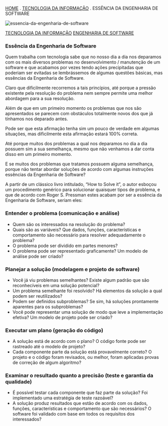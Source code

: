 [HOME](https://leandromtr.com/) . [TECNOLOGIA DA INFORMAÇÃO](https://leandromtr.com/category/tecnologia-informacao/) . ESSÊNCIA DA ENGENHARIA DE SOFTWARE



![essencia-da-engenharia-de-software](https://leandromtr.com/wp-content/uploads/2018/12/essencia-da-engenharia-de-software-1-1-1-2.jpg)

[TECNOLOGIA DA INFORMAÇÃO](https://leandromtr.com/category/tecnologia-informacao/) [ENGENHARIA DE SOFTWARE](https://leandromtr.com/tag/engenharia-software/)

### Essência da Engenharia de Software

Quem trabalha com tecnologia sabe que no nosso dia a dia nos deparamos com os mais diversos problemas no desenvolvimento / manutenção de um software e que acabamos por vezes tendo ações precipitadas que poderiam ser evitadas se lembrássemos de algumas questões básicas, mas essências da Engenharia de Software.

Claro que dificilmente recorremos a tais princípios, até porque a pressão existente pela resolução do problema nem sempre permite uma melhor abordagem para a sua resolução.

Além de que em um primeiro momento os problemas que nos são apresentados se parecem com obstáculos totalmente novos dos que já tínhamos nos deparado antes.

Pode ser que esta afirmação tenha sim um pouco de verdade em algumas situações, mas dificilmente esta afirmação estará 100% correta.

Até porque muitos dos problemas a qual nos deparamos no dia a dia possuem sim a sua semelhança, mesmo que não venhamos a dar conta disso em um primeiro momento.

E se muitos dos problemas que tratamos possuem alguma semelhança, porque não tentar abordar soluções de acordo com algumas instruções essências da Engenharia de Software?

A partir de um clássico livro intitulado, “How to Solve it”, o autor esboçou um procedimento genérico para solucionar quaisquer tipos de problema, e que de acordo com Roger S. Pressman estes acabam por ser a essência da Engenharia de Software, seriam eles:

### **Entender o problema (comunicação e análise)**

- Quem são os interessados na resolução do problema?
- Quais são as variáveis? Que dados, funções, características e comportamento são necessário para resolver adequadamente o problema?
- O problema pode ser dividido em partes menores?
- O problema pode ser representado graficamente? Um modelo de análise pode ser criado?

### **Planejar a solução (modelagem e projeto de software)**

- Você já viu problemas semelhantes? Existe algum padrão que são reconhecíveis em uma solução potencial?
- Um problema semelhante foi resolvido? Há elementos da solução a qual podem ser reutilizados?
- Podem ser definidos subproblemas? Se sim, há soluções prontamente aparentes para os subproblemas?
- Você pode representar uma solução de modo que leve a implementação efetiva? Um modelo de projeto pode ser criado?

### **Executar um plano (geração do código)**

- A solução está de acordo com o plano? O código fonte pode ser rastreado até o modelo de projeto?
- Cada componente parte da solução está provavelmente correto? O projeto e o código foram revisados, ou melhor, foram aplicadas provas de correção de algum algoritmo?

### **Examinar o resultado quanto a precisão (teste e garantia da qualidade)**

- É possível testar cada componente que faz parte da solução? Foi implementado uma estratégia de teste razoável?
- A solução produz resultados que estão de acordo com os dados, funções, características e comportamento que são necessários? O software foi validado com base em todos os requisitos dos interessados?